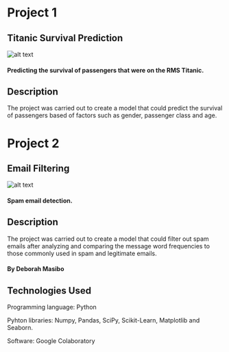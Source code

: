 # Project 1

## Titanic Survival Prediction

![alt text](https://cdn.britannica.com/79/4679-050-BC127236/Titanic.jpg)

#### Predicting the survival of passengers that were on the RMS Titanic.

## Description
The project was carried out to create a model that could predict the survival of passengers based of factors such as gender, passenger class and age.

#
#
#

# Project 2

## Email Filtering

![alt text](https://www.feedblitz.com/wp-content/uploads/2018/11/Spam-Filter.jpg)

#### Spam email detection.

## Description
The project was carried out to create a model that could filter out spam emails after analyzing and comparing the message word frequencies to those commonly used in spam and legitimate emails.

#### By Deborah Masibo

## Technologies Used
Programming language: Python  

Pyhton libraries: Numpy, Pandas, SciPy, Scikit-Learn, Matplotlib and Seaborn. 

Software: Google Colaboratory
